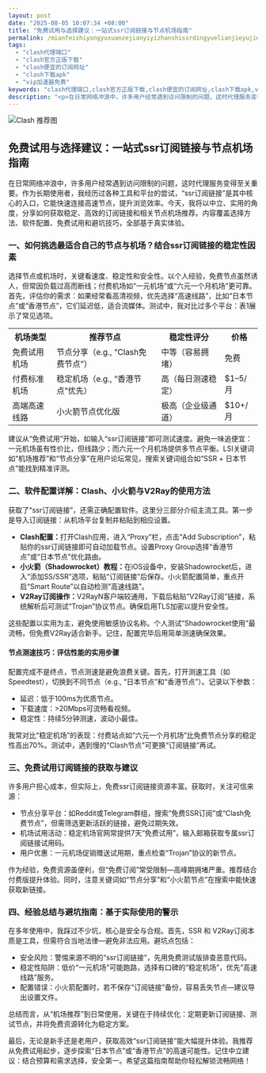 ```yaml
---
layout: post
date: "2025-08-05 10:07:34 +08:00"
title: "免费试用与选择建议：一站式ssr订阅链接与节点机场指南"
permalink: /mianfeishiyongyuxuanzejianyiyizhanshissrdingyuelianjieyujiedianjichangzhinan/
tags:
  - "clash代理端口"
  - "clash官方正版下载"
  - "clash便宜的订阅网址"
  - "clash下载apk"
  - "vip加速器免费"
keywords: "clash代理端口,clash官方正版下载,clash便宜的订阅网址,clash下载apk,vip加速器免费"
description: "<p>在日常网络冲浪中，许多用户经常遇到访问限制的问题，这时代理服务变得至关重要。作为长期使用者，我经历过各种工具和平台的尝试，“ssr订阅链接”是其中核心的入口，它能快速连接高速节点，提升浏览效率。今天，我将以中立、实用的角度，分享如何获取稳定、高效的订阅链接和相关节点机场推荐。内容覆盖选择方法、软件配置、免费试用和避坑技巧，全部基于真实体验。</p>"
---
```


![Clash 推荐图](https://clashjd.github.io/assets/img/免费机场节点推荐.png)

## 免费试用与选择建议：一站式ssr订阅链接与节点机场指南

<p>在日常网络冲浪中，许多用户经常遇到访问限制的问题，这时代理服务变得至关重要。作为长期使用者，我经历过各种工具和平台的尝试，“ssr订阅链接”是其中核心的入口，它能快速连接高速节点，提升浏览效率。今天，我将以中立、实用的角度，分享如何获取稳定、高效的订阅链接和相关节点机场推荐。内容覆盖选择方法、软件配置、免费试用和避坑技巧，全部基于真实体验。</p>
<h3>一、如何挑选最适合自己的节点与机场？结合ssr订阅链接的稳定性因素</h3>
<p>选择节点或机场时，关键看速度、稳定性和安全性。以个人经验，免费节点虽然诱人，但常因负载过高而断线；付费机场如“一元机场”或“六元一个月机场”更可靠。首先，评估你的需求：如果经常看高清视频，优先选择“高速线路”，比如“日本节点”或“香港节点”，它们延迟低，适合流媒体。测试中，我对比过多个平台：表1展示了常见选项。</p>
<table>
<tr>
<th>机场类型</th>
<th>推荐节点</th>
<th>稳定性评分</th>
<th>价格</th>
</tr>
<tr>
<td>免费试用机场</td>
<td>节点分享（e.g., “Clash免费节点”）</td>
<td>中等（容易拥堵）</td>
<td>免费</td>
</tr>
<tr>
<td>付费标准机场</td>
<td>稳定机场（e.g., “香港节点”优先）</td>
<td>高（每日测速稳定）</td>
<td>$1–5/月</td>
</tr>
<tr>
<td>高端高速线路</td>
<td>小火箭节点优化版</td>
<td>极高（企业级通道）</td>
<td>$10+/月</td>
</tr>
</table>
<p>建议从“免费试用”开始，如输入“ssr订阅链接”即可测试速度。避免一味追便宜：一元机场虽有性价比，但线路少；而六元一个月机场提供多节点平衡。LSI关键词如“机场推荐”和“节点分享”在用户论坛常见，搜索关键词组合如“SSR + 日本节点”能找到精准评测。</p>
<h3>二、软件配置详解：Clash、小火箭与V2Ray的使用方法</h3>
<p>获取了“ssr订阅链接”，还需正确配置软件。这里分三部分介绍主流工具。第一步是导入订阅链接：从机场平台复制并粘贴到相应设置。</p>
<ul>
<li><strong>Clash配置：</strong>打开Clash应用，进入“Proxy”栏，点击“Add Subscription”，粘贴你的ssr订阅链接即可自动加载节点。设置Proxy Group选择“香港节点”或“日本节点”优化路由。</li>
<li><strong>小火箭（Shadowrocket）教程：</strong>在iOS设备中，安装Shadowrocket后，进入“添加SS/SSR”选项，粘贴“订阅链接”后保存。小火箭配置简单，重点开启“Smart Route”以自动检测“高速线路”。</li>
<li><strong>V2Ray订阅操作：</strong>V2RayN客户端较通用，下载后粘贴“V2Ray订阅”链接，系统解析后可测试“Trojan”协议节点。确保启用TLS加密以提升安全性。</li>
</ul>
<p>这些配置以实用为主，避免使用敏感协议名称。个人测试“Shadowrocket使用”最流畅，但免费V2Ray适合新手。记住，配置完毕后用简单测速确保效果。</p>
<h4>节点测速技巧：评估性能的实用步骤</h4>
<p>配置完成不是终点，节点测速是避免浪费关键。首先，打开测速工具（如Speedtest），切换到不同节点（e.g., “日本节点”和“香港节点”）。记录以下参数：
<ul>
<li>延迟：低于100ms为优质节点。</li>
<li>下载速度：>20Mbps可流畅看视频。</li>
<li>稳定性：持续5分钟测速，波动小最佳。</li>
</ul>
我常对比“稳定机场”的表现：付费站点如“六元一个月机场”比免费节点分享的稳定性高出70%。测试中，遇到慢的“Clash节点”可更换“订阅链接”再试。</p>
<h3>三、免费试用订阅链接的获取与建议</h3>
<p>许多用户担心成本，但实际上，免费ssr订阅链接资源丰富。获取时，关注可信来源：</p>
<ul>
<li>节点分享平台：如Reddit或Telegram群组，搜索“免费SSR订阅”或“Clash免费节点”，但需筛选更新活跃的链接，避免过期失效。</li>
<li>机场试用活动：稳定机场官网常提供7天“免费试用”，输入邮箱获取专属ssr订阅链接试用码。</li>
<li>用户优惠：一元机场促销赠送试用期，重点检查“Trojan”协议的新节点。</li>
</ul>
<p>作为经验，免费资源虽便利，但“免费订阅”常受限制—高峰期拥堵严重。推荐结合付费版提升体验。同时，注意关键词如“节点分享”和“小火箭节点”在搜索中能快速获取新链接。</p>
<h3>四、经验总结与避坑指南：基于实际使用的警示</h3>
<p>在多年使用中，我踩过不少坑，核心是安全与合规。首先，SSR 和 V2Ray订阅本质是工具，但需符合当地法律—避免非法应用。避坑点包括：
<ul>
<li>安全风险：警惕来源不明的“ssr订阅链接”，先用免费测试版排查恶意代码。</li>
<li>稳定性陷阱：低价“一元机场”可能跑路，选择有口碑的“稳定机场”，优先“高速线路”服务。</li>
<li>配置错误：小火箭配置时，若不保存“订阅链接”备份，容易丢失节点—建议导出设置文件。</li>
</ul>
总结而言，从“机场推荐”到日常使用，关键在于持续优化：定期更新订阅链接、测试节点，并将免费资源转化为稳定方案。</p>
<p>最后，无论是新手还是老用户，获取高效“ssr订阅链接”能大幅提升体验。我推荐从免费试用起步，逐步探索“日本节点”或“香港节点”的高速可能性。记住中立建议：结合预算和需求选择，安全第一。希望这篇指南帮助你轻松解锁流畅网络！</p>